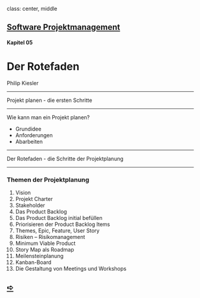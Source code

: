 class: center, middle
## [Software Projektmanagement](index.html)

#### Kapitel 05

# Der Rotefaden

Philip Kiesler

---

Projekt planen - die ersten Schritte

----

Wie kann man ein Projekt planen?
- Grundidee
- Anforderungen 
- Abarbeiten

---

Der Rotefaden - die Schritte der Projektplanung

----

### Themen der Projektplanung

1. Vision
1. Projekt Charter
1. Stakeholder
2. Das Product Backlog
3. Das Product Backlog initial befüllen
4. Priorisieren der Product Backlog Items
5. Themes, Epic, Feature, User Story
6. Risiken – Risikomanagement
7. Minimum Viable Product
8. Story Map als Roadmap
9. Meilensteinplanung
10. Kanban-Board
11. Die Gestaltung von Meetings und Workshops

## [&#10154;](?url=06.kapitel.md)
